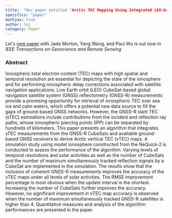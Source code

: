 ```yaml
---
title:  "Our paper entitled "Arctic TEC Mapping Using Integrated LEO-based GNSS-R and Ground-based GNSS Observations: A Simulation Study" is accepeted by IEEE TGRS"
specifics: "paper"
mathjax: true
author: lei
category: Paper
---
```


Lei's [new paper](https://ieeexplore.ieee.org/document/9663187) with Jade Morton, Yang Wang, and Paul Wu is out now in *IEEE Transactions on Geoscience and Remote Sensing*

### Abstract

Ionospheric total electron content (TEC) maps with high spatial and temporal resolution are essential for depicting the state of the ionosphere and for performing ionospheric delay corrections associated with satellite navigation applications. Low Earth orbit (LEO) CubeSat-based global navigation satellite system (GNSS) reflectometry (GNSS-R) measurements provide a promising opportunity for retrieval of ionospheric TEC over sea ice and calm waters, which offers a potential new data source to fill the gaps of ground-based GNSS networks. However, the GNSS-R slant TEC (sTEC) estimations include contributions from the incident and reflection ray paths, whose ionospheric piercing points (IPP) can be separated by hundreds of kilometers. This paper presents an algorithm that integrates sTEC measurements from the GNSS-R CubeSats and available ground-based GNSS receivers to derive Arctic vertical TEC (vTEC) maps. A simulation study using model ionosphere constructed from the NeQuick-2 is conducted to assess the performance of the algorithm. Varying levels of temporal resolutions and solar activities as well as the number of CubeSats and the number of maximum simultaneously tracked reflection signals by a CubeSat are implemented in the simulation. The results show that the inclusion of coherent GNSS-R measurements improves the accuracy of the vTEC maps under all levels of solar activities. The RMSE improvement percentage is most obvious when the update interval is the shortest. Increasing the number of CubeSats further improves the accuracy. However, no significant improvement in vTEC map accuracy is observed when the number of maximum simultaneously tracked GNSS-R satellites is higher than 4. Quantitative measures and analysis of the algorithm performances are presented in the paper.
